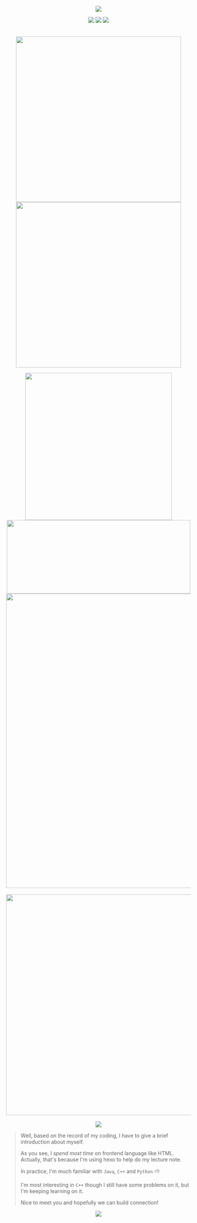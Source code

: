 <p align="center">
<img src="https://capsule-render.vercel.app/api?type=waving&color=timeGradient&height=200&&section=header&text=WELCOME!&fontSize=70&fontAlign=50&fontAlignY=30&desc=Welcome%20to%20my%20site!&descAlign=50&descSize=20&descAlignY=55&animation=twinkling" />
</p>
<div align="center">
<!-- img src="https://komarev.com/ghpvc/?username=hqj2221&abbreviated=true" -->
<a href="https://github.com/HQJ2221"><img src="https://img.shields.io/badge/Github-HQJ2221-6666ff?logo=github" /></a>
<a href=""><img src="https://img.shields.io/badge/Bilibili-Null-ff6666?logo=bilibili" /></a>
<img src="https://img.shields.io/badge/版本-1.0.03-66ffff?logo=devdotto" />
</div>
<br/>
<br/>

<div align="center">
<a href="https://github.com/HQJ2221/HQJ2221.github.io">
 <img width="450" src="https://github-readme-stats.vercel.app/api/pin/?username=HQJ2221&repo=HQJ2221.github.io">
</a>
<a href="https://github.com/HQJ2221/ArkNet">
 <img width="450" src="https://github-readme-stats.vercel.app/api/pin/?username=HQJ2221&repo=ArkNet">
</a>
</div>



<p align="center">
<!-- https://github.com/anuraghazra/github-readme-stats -->
<img align="center" width="400" src="https://github-readme-stats.vercel.app/api?username=HQJ2221&theme=shadow_green&include_all_commits=true&show_icons=true&hide_border=true" />
<!-- https://github.com/DenverCoder1/github-readme-streak-stats -->
<!-- <img align="center" width="400" src="https://streak-stats.demolab.com?user=hqj2221&sideNums=66FFFF&currStreakNum=66FFFF&currStreakLabel=66FFFF&sideLabels=66FFFF&dates=66FFFF&fire=FFFF66&ring=FFFF66&icon_color=FFFFCC&background=404040&date_format=%5BY.%5Dn.j&hide_border=true" /> -->
<img align="center" height="200" width="500" src="https://github-readme-stats.vercel.app/api/wakatime?username=HQJ2221&theme=shadow_green&include_all_commits=true&show_icons=true&hide_border=true&layout=compact&langs_count=20" />
<img align="center" width="800" src="https://github-readme-activity-graph.vercel.app/graph?username=HQJ2221&theme=github-compact&hide_border=true" />
<br/>
<br/>
<img align="center" width="600" src="https://github-readme-stats.vercel.app/api/top-langs/?username=HQJ2221&hide_progress=false&layout=donut&theme=shadow_green&hide_border=true" />
<br/>
<br/>
<img align="center" src="https://skillicons.dev/icons?i=github,java,c,cpp,py,anaconda,html,css,js,postgres&theme=light&perline=10" />
</p>

> Well, based on the record of my coding, I have to give a brief introduction about myself.
>
> As you see, I *spend most time* on frontend language like HTML. Actually, that's because I'm using hexo to help do my lecture note.
>
> In practice, I'm much familiar with `Java`, `C++` and `Python` ⛅
>
> I'm most interesting in `C++` though I still have some problems on it, but I'm keeping learning on it.
>
> Nice to meet you and hopefully we can build connection!


<p align="center">
<img src="https://capsule-render.vercel.app/api?type=waving&color=timeGradient&height=150&&section=footer&text=Thanks%20for%20viewing!&fontSize=30&fontAlign=50&fontAlignY=80&descAlign=50&descSize=30&descAlignY=40&animation=twinkling" />
</p>
